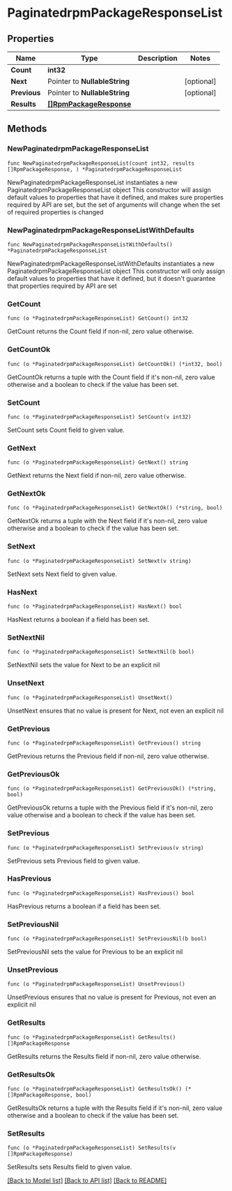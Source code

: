# PaginatedrpmPackageResponseList

## Properties

Name | Type | Description | Notes
------------ | ------------- | ------------- | -------------
**Count** | **int32** |  | 
**Next** | Pointer to **NullableString** |  | [optional] 
**Previous** | Pointer to **NullableString** |  | [optional] 
**Results** | [**[]RpmPackageResponse**](RpmPackageResponse.md) |  | 

## Methods

### NewPaginatedrpmPackageResponseList

`func NewPaginatedrpmPackageResponseList(count int32, results []RpmPackageResponse, ) *PaginatedrpmPackageResponseList`

NewPaginatedrpmPackageResponseList instantiates a new PaginatedrpmPackageResponseList object
This constructor will assign default values to properties that have it defined,
and makes sure properties required by API are set, but the set of arguments
will change when the set of required properties is changed

### NewPaginatedrpmPackageResponseListWithDefaults

`func NewPaginatedrpmPackageResponseListWithDefaults() *PaginatedrpmPackageResponseList`

NewPaginatedrpmPackageResponseListWithDefaults instantiates a new PaginatedrpmPackageResponseList object
This constructor will only assign default values to properties that have it defined,
but it doesn't guarantee that properties required by API are set

### GetCount

`func (o *PaginatedrpmPackageResponseList) GetCount() int32`

GetCount returns the Count field if non-nil, zero value otherwise.

### GetCountOk

`func (o *PaginatedrpmPackageResponseList) GetCountOk() (*int32, bool)`

GetCountOk returns a tuple with the Count field if it's non-nil, zero value otherwise
and a boolean to check if the value has been set.

### SetCount

`func (o *PaginatedrpmPackageResponseList) SetCount(v int32)`

SetCount sets Count field to given value.


### GetNext

`func (o *PaginatedrpmPackageResponseList) GetNext() string`

GetNext returns the Next field if non-nil, zero value otherwise.

### GetNextOk

`func (o *PaginatedrpmPackageResponseList) GetNextOk() (*string, bool)`

GetNextOk returns a tuple with the Next field if it's non-nil, zero value otherwise
and a boolean to check if the value has been set.

### SetNext

`func (o *PaginatedrpmPackageResponseList) SetNext(v string)`

SetNext sets Next field to given value.

### HasNext

`func (o *PaginatedrpmPackageResponseList) HasNext() bool`

HasNext returns a boolean if a field has been set.

### SetNextNil

`func (o *PaginatedrpmPackageResponseList) SetNextNil(b bool)`

 SetNextNil sets the value for Next to be an explicit nil

### UnsetNext
`func (o *PaginatedrpmPackageResponseList) UnsetNext()`

UnsetNext ensures that no value is present for Next, not even an explicit nil
### GetPrevious

`func (o *PaginatedrpmPackageResponseList) GetPrevious() string`

GetPrevious returns the Previous field if non-nil, zero value otherwise.

### GetPreviousOk

`func (o *PaginatedrpmPackageResponseList) GetPreviousOk() (*string, bool)`

GetPreviousOk returns a tuple with the Previous field if it's non-nil, zero value otherwise
and a boolean to check if the value has been set.

### SetPrevious

`func (o *PaginatedrpmPackageResponseList) SetPrevious(v string)`

SetPrevious sets Previous field to given value.

### HasPrevious

`func (o *PaginatedrpmPackageResponseList) HasPrevious() bool`

HasPrevious returns a boolean if a field has been set.

### SetPreviousNil

`func (o *PaginatedrpmPackageResponseList) SetPreviousNil(b bool)`

 SetPreviousNil sets the value for Previous to be an explicit nil

### UnsetPrevious
`func (o *PaginatedrpmPackageResponseList) UnsetPrevious()`

UnsetPrevious ensures that no value is present for Previous, not even an explicit nil
### GetResults

`func (o *PaginatedrpmPackageResponseList) GetResults() []RpmPackageResponse`

GetResults returns the Results field if non-nil, zero value otherwise.

### GetResultsOk

`func (o *PaginatedrpmPackageResponseList) GetResultsOk() (*[]RpmPackageResponse, bool)`

GetResultsOk returns a tuple with the Results field if it's non-nil, zero value otherwise
and a boolean to check if the value has been set.

### SetResults

`func (o *PaginatedrpmPackageResponseList) SetResults(v []RpmPackageResponse)`

SetResults sets Results field to given value.



[[Back to Model list]](../README.md#documentation-for-models) [[Back to API list]](../README.md#documentation-for-api-endpoints) [[Back to README]](../README.md)


